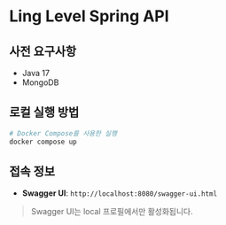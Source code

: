 # Ling Level Spring API

## 사전 요구사항

- Java 17
- MongoDB

## 로컬 실행 방법

```bash
# Docker Compose를 사용한 실행
docker compose up
```

## 접속 정보

- **Swagger UI**: `http://localhost:8080/swagger-ui.html`

> Swagger UI는 local 프로필에서만 활성화됩니다. 
